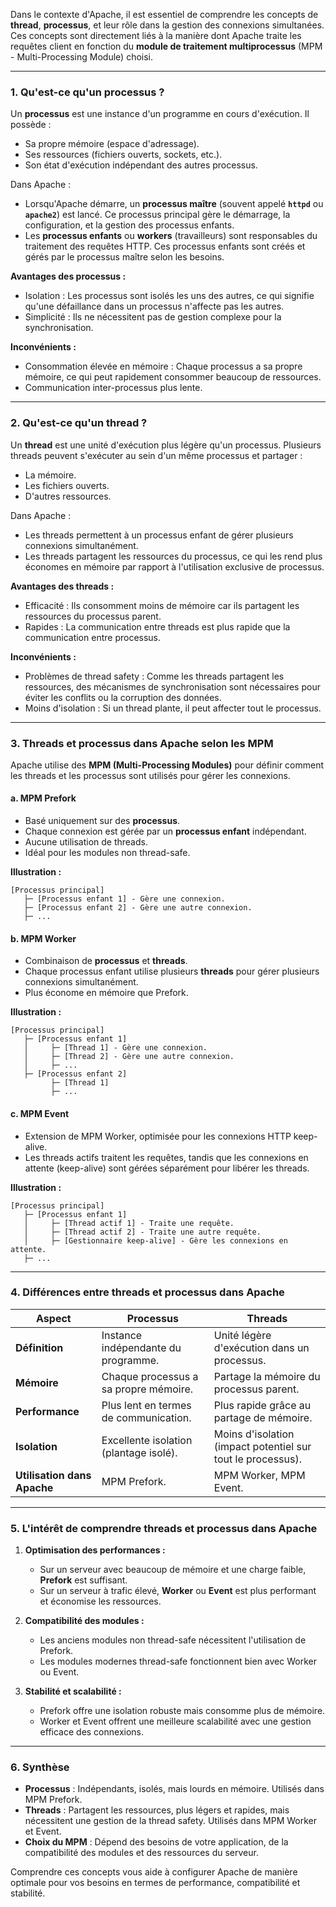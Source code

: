 Dans le contexte d'Apache, il est essentiel de comprendre les concepts de **thread**, **processus**, et leur rôle dans la gestion des connexions simultanées. Ces concepts sont directement liés à la manière dont Apache traite les requêtes client en fonction du **module de traitement multiprocessus** (MPM - Multi-Processing Module) choisi.

---

### **1. Qu'est-ce qu'un processus ?**
Un **processus** est une instance d'un programme en cours d'exécution. Il possède :
- Sa propre mémoire (espace d'adressage).
- Ses ressources (fichiers ouverts, sockets, etc.).
- Son état d'exécution indépendant des autres processus.

Dans Apache :
- Lorsqu'Apache démarre, un **processus maître** (souvent appelé **`httpd`** ou **`apache2`**) est lancé. Ce processus principal gère le démarrage, la configuration, et la gestion des processus enfants.
- Les **processus enfants** ou **workers** (travailleurs) sont responsables du traitement des requêtes HTTP. Ces processus enfants sont créés et gérés par le processus maître selon les besoins.

**Avantages des processus :**
- Isolation : Les processus sont isolés les uns des autres, ce qui signifie qu'une défaillance dans un processus n'affecte pas les autres.
- Simplicité : Ils ne nécessitent pas de gestion complexe pour la synchronisation.

**Inconvénients :**
- Consommation élevée en mémoire : Chaque processus a sa propre mémoire, ce qui peut rapidement consommer beaucoup de ressources.
- Communication inter-processus plus lente.

---

### **2. Qu'est-ce qu'un thread ?**
Un **thread** est une unité d'exécution plus légère qu'un processus. Plusieurs threads peuvent s'exécuter au sein d'un même processus et partager :
- La mémoire.
- Les fichiers ouverts.
- D'autres ressources.

Dans Apache :
- Les threads permettent à un processus enfant de gérer plusieurs connexions simultanément.
- Les threads partagent les ressources du processus, ce qui les rend plus économes en mémoire par rapport à l'utilisation exclusive de processus.

**Avantages des threads :**
- Efficacité : Ils consomment moins de mémoire car ils partagent les ressources du processus parent.
- Rapides : La communication entre threads est plus rapide que la communication entre processus.

**Inconvénients :**
- Problèmes de thread safety : Comme les threads partagent les ressources, des mécanismes de synchronisation sont nécessaires pour éviter les conflits ou la corruption des données.
- Moins d'isolation : Si un thread plante, il peut affecter tout le processus.

---

### **3. Threads et processus dans Apache selon les MPM**

Apache utilise des **MPM (Multi-Processing Modules)** pour définir comment les threads et les processus sont utilisés pour gérer les connexions.

#### **a. MPM Prefork**
- Basé uniquement sur des **processus**.
- Chaque connexion est gérée par un **processus enfant** indépendant.
- Aucune utilisation de threads.
- Idéal pour les modules non thread-safe.

**Illustration :**
```
[Processus principal]
   ├─ [Processus enfant 1] - Gère une connexion.
   ├─ [Processus enfant 2] - Gère une autre connexion.
   ├─ ...
```

#### **b. MPM Worker**
- Combinaison de **processus** et **threads**.
- Chaque processus enfant utilise plusieurs **threads** pour gérer plusieurs connexions simultanément.
- Plus économe en mémoire que Prefork.

**Illustration :**
```
[Processus principal]
   ├─ [Processus enfant 1]
   │     ├─ [Thread 1] - Gère une connexion.
   │     ├─ [Thread 2] - Gère une autre connexion.
   │     ├─ ...
   ├─ [Processus enfant 2]
         ├─ [Thread 1]
         ├─ ...
```

#### **c. MPM Event**
- Extension de MPM Worker, optimisée pour les connexions HTTP keep-alive.
- Les threads actifs traitent les requêtes, tandis que les connexions en attente (keep-alive) sont gérées séparément pour libérer les threads.

**Illustration :**
```
[Processus principal]
   ├─ [Processus enfant 1]
   │     ├─ [Thread actif 1] - Traite une requête.
   │     ├─ [Thread actif 2] - Traite une autre requête.
   │     ├─ [Gestionnaire keep-alive] - Gère les connexions en attente.
   ├─ ...
```

---

### **4. Différences entre threads et processus dans Apache**

| **Aspect**               | **Processus**                              | **Threads**                              |
|--------------------------|--------------------------------------------|------------------------------------------|
| **Définition**           | Instance indépendante du programme.        | Unité légère d'exécution dans un processus. |
| **Mémoire**              | Chaque processus a sa propre mémoire.      | Partage la mémoire du processus parent.  |
| **Performance**          | Plus lent en termes de communication.      | Plus rapide grâce au partage de mémoire. |
| **Isolation**            | Excellente isolation (plantage isolé).     | Moins d'isolation (impact potentiel sur tout le processus). |
| **Utilisation dans Apache** | MPM Prefork.                            | MPM Worker, MPM Event.                   |

---

### **5. L'intérêt de comprendre threads et processus dans Apache**

1. **Optimisation des performances :**
   - Sur un serveur avec beaucoup de mémoire et une charge faible, **Prefork** est suffisant.
   - Sur un serveur à trafic élevé, **Worker** ou **Event** est plus performant et économise les ressources.

2. **Compatibilité des modules :**
   - Les anciens modules non thread-safe nécessitent l'utilisation de Prefork.
   - Les modules modernes thread-safe fonctionnent bien avec Worker ou Event.

3. **Stabilité et scalabilité :**
   - Prefork offre une isolation robuste mais consomme plus de mémoire.
   - Worker et Event offrent une meilleure scalabilité avec une gestion efficace des connexions.

---

### **6. Synthèse**

- **Processus** : Indépendants, isolés, mais lourds en mémoire. Utilisés dans MPM Prefork.
- **Threads** : Partagent les ressources, plus légers et rapides, mais nécessitent une gestion de la thread safety. Utilisés dans MPM Worker et Event.
- **Choix du MPM** : Dépend des besoins de votre application, de la compatibilité des modules et des ressources du serveur.

Comprendre ces concepts vous aide à configurer Apache de manière optimale pour vos besoins en termes de performance, compatibilité et stabilité.